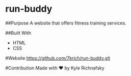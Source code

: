 # run-buddy

##Purpose
A website that offers fitness training services.

##Built With
* HTML
* CSS

#Website
https://github.com/7krich/run-buddy.git

#Contribution
Made with ❤️ by Kyle Richnafsky
